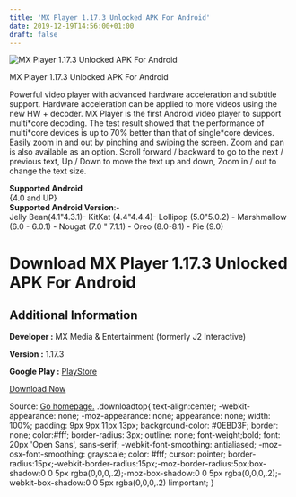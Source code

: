 ```yaml
---
title: 'MX Player 1.17.3 Unlocked APK For Android'
date: 2019-12-19T14:56:00+01:00
draft: false
---
```


![MX Player 1.17.3 Unlocked APK For Android](https://i1.wp.com/apkhome.net/wp-content/uploads/2019/12/MX-Player-1.17.3-Unlocked.png "MX Player 1.17.3 Unlocked APK For Android")

  

MX Player 1.17.3 Unlocked APK For Android

Powerful video player with advanced hardware acceleration and subtitle support. Hardware acceleration can be applied to more videos using the new HW + decoder. MX Player is the first Android video player to support multi\*core decoding. The test result showed that the performance of multi\*core devices is up to 70% better than that of single\*core devices. Easily zoom in and out by pinching and swiping the screen. Zoom and pan is also available as an option. Scroll forward / backward to go to the next / previous text, Up / Down to move the text up and down, Zoom in / out to change the text size.

**Supported Android**  
{4.0 and UP}  
**Supported Android Version**:-  
Jelly Bean(4.1"4.3.1)- KitKat (4.4"4.4.4)- Lollipop (5.0"5.0.2) - Marshmallow (6.0 - 6.0.1) - Nougat (7.0 " 7.1.1) - Oreo (8.0-8.1) - Pie (9.0)

Download MX Player 1.17.3 Unlocked APK For Android
==================================================

Additional Information
----------------------

**Developer :** MX Media & Entertainment (formerly J2 Interactive)

**Version :** 1.17.3

**Google Play :** [PlayStore](https://play.google.com/store/apps/details?id=com.mxtech.videoplayer.ad)

  

[Download Now](https://store4app.co/post/mx-player-1-17-3-unlocked-apk-for-android_1576763338)

  
Source: [Go homepage.](https://store4app.co/post/mx-player-1-17-3-unlocked-apk-for-android_1576763338) .downloadtop{ text-align:center; -webkit-appearance: none; -moz-appearance: none; appearance: none; width: 100%; padding: 9px 9px 11px 13px; background-color: #0EBD3F; border: none; color:#fff; border-radius: 3px; outline: none; font-weight;bold; font: 20px 'Open Sans', sans-serif; -webkit-font-smoothing: antialiased; -moz-osx-font-smoothing: grayscale; color: #fff; cursor: pointer; border-radius:15px;-webkit-border-radius:15px;-moz-border-radius:5px;box-shadow:0 0 5px rgba(0,0,0,.2);-moz-box-shadow:0 0 5px rgba(0,0,0,.2);-webkit-box-shadow:0 0 5px rgba(0,0,0,.2) !important; }